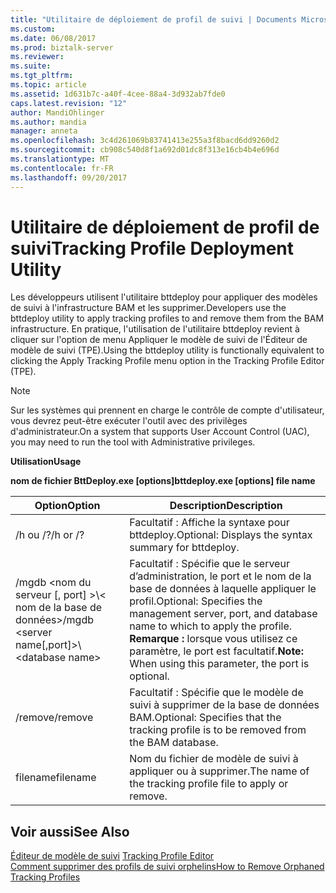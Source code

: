 ```yaml
---
title: "Utilitaire de déploiement de profil de suivi | Documents Microsoft"
ms.custom: 
ms.date: 06/08/2017
ms.prod: biztalk-server
ms.reviewer: 
ms.suite: 
ms.tgt_pltfrm: 
ms.topic: article
ms.assetid: 1d631b7c-a40f-4cee-88a4-3d932ab7fde0
caps.latest.revision: "12"
author: MandiOhlinger
ms.author: mandia
manager: anneta
ms.openlocfilehash: 3c4d261069b83741413e255a3f8bacd6dd9260d2
ms.sourcegitcommit: cb908c540d8f1a692d01dc8f313e16cb4b4e696d
ms.translationtype: MT
ms.contentlocale: fr-FR
ms.lasthandoff: 09/20/2017
---
```

# <a name="tracking-profile-deployment-utility"></a><span data-ttu-id="a89f0-102">Utilitaire de déploiement de profil de suivi</span><span class="sxs-lookup"><span data-stu-id="a89f0-102">Tracking Profile Deployment Utility</span></span>
<span data-ttu-id="a89f0-103">Les développeurs utilisent l'utilitaire bttdeploy pour appliquer des modèles de suivi à l'infrastructure BAM et les supprimer.</span><span class="sxs-lookup"><span data-stu-id="a89f0-103">Developers use the bttdeploy utility to apply tracking profiles to and remove them from the BAM infrastructure.</span></span> <span data-ttu-id="a89f0-104">En pratique, l'utilisation de l'utilitaire bttdeploy revient à cliquer sur l'option de menu Appliquer le modèle de suivi de l'Éditeur de modèle de suivi (TPE).</span><span class="sxs-lookup"><span data-stu-id="a89f0-104">Using the bttdeploy utility is functionally equivalent to clicking the Apply Tracking Profile menu option in the Tracking Profile Editor (TPE).</span></span>  
  
> [!NOTE]
>  <span data-ttu-id="a89f0-105">Sur les systèmes qui prennent en charge le contrôle de compte d'utilisateur, vous devrez peut-être exécuter l'outil avec des privilèges d'administrateur.</span><span class="sxs-lookup"><span data-stu-id="a89f0-105">On a system that supports User Account Control (UAC), you may need to run the tool with Administrative privileges.</span></span>  
  
 <span data-ttu-id="a89f0-106">**Utilisation**</span><span class="sxs-lookup"><span data-stu-id="a89f0-106">**Usage**</span></span>  
  
 <span data-ttu-id="a89f0-107">**nom de fichier BttDeploy.exe [options]**</span><span class="sxs-lookup"><span data-stu-id="a89f0-107">**bttdeploy.exe [options] file name**</span></span>  
  
|<span data-ttu-id="a89f0-108">Option</span><span class="sxs-lookup"><span data-stu-id="a89f0-108">Option</span></span>|<span data-ttu-id="a89f0-109"> Description</span><span class="sxs-lookup"><span data-stu-id="a89f0-109">Description</span></span>|  
|------------|-----------------|  
|<span data-ttu-id="a89f0-110">/h ou /?</span><span class="sxs-lookup"><span data-stu-id="a89f0-110">/h or /?</span></span>|<span data-ttu-id="a89f0-111">Facultatif : Affiche la syntaxe pour bttdeploy.</span><span class="sxs-lookup"><span data-stu-id="a89f0-111">Optional: Displays the syntax summary for bttdeploy.</span></span>|  
|<span data-ttu-id="a89f0-112">/mgdb \<nom du serveur [, port] >\\< nom de la base de données\></span><span class="sxs-lookup"><span data-stu-id="a89f0-112">/mgdb \<server name[,port]>\\<database name\></span></span>|<span data-ttu-id="a89f0-113">Facultatif : Spécifie que le serveur d’administration, le port et le nom de la base de données à laquelle appliquer le profil.</span><span class="sxs-lookup"><span data-stu-id="a89f0-113">Optional: Specifies the management server, port, and database name to which to apply the profile.</span></span> <span data-ttu-id="a89f0-114">**Remarque :** lorsque vous utilisez ce paramètre, le port est facultatif.</span><span class="sxs-lookup"><span data-stu-id="a89f0-114">**Note:**  When using this parameter, the port is optional.</span></span>|  
|<span data-ttu-id="a89f0-115">/remove</span><span class="sxs-lookup"><span data-stu-id="a89f0-115">/remove</span></span>|<span data-ttu-id="a89f0-116">Facultatif : Spécifie que le modèle de suivi à supprimer de la base de données BAM.</span><span class="sxs-lookup"><span data-stu-id="a89f0-116">Optional: Specifies that the tracking profile is to be removed from the BAM database.</span></span>|  
|<span data-ttu-id="a89f0-117">filename</span><span class="sxs-lookup"><span data-stu-id="a89f0-117">filename</span></span>|<span data-ttu-id="a89f0-118">Nom du fichier de modèle de suivi à appliquer ou à supprimer.</span><span class="sxs-lookup"><span data-stu-id="a89f0-118">The name of the tracking profile file to apply or remove.</span></span>|  
  
## <a name="see-also"></a><span data-ttu-id="a89f0-119">Voir aussi</span><span class="sxs-lookup"><span data-stu-id="a89f0-119">See Also</span></span>  
 <span data-ttu-id="a89f0-120">[Éditeur de modèle de suivi](../core/tracking-profile-editor.md) </span><span class="sxs-lookup"><span data-stu-id="a89f0-120">[Tracking Profile Editor](../core/tracking-profile-editor.md) </span></span>  
 [<span data-ttu-id="a89f0-121">Comment supprimer des profils de suivi orphelins</span><span class="sxs-lookup"><span data-stu-id="a89f0-121">How to Remove Orphaned Tracking Profiles</span></span>](../core/how-to-remove-orphaned-tracking-profiles.md)